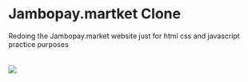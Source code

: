 # Jambopay.martket Clone

Redoing the Jambopay.market website just for html css and javascript practice purposes
<br>
<br>
<br>
<img src="img/overview1.png">
